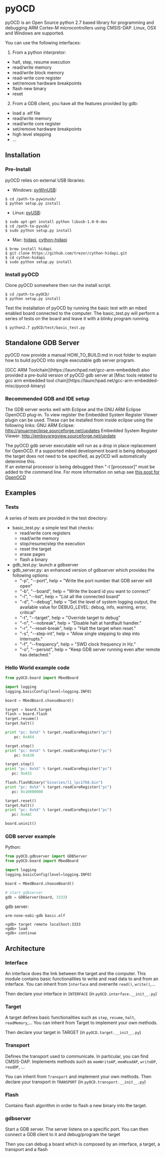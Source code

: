 pyOCD
=====
pyOCD is an Open Source python 2.7 based library for programming and debugging 
ARM Cortex-M microcontrollers using CMSIS-DAP. Linux, OSX and Windows are supported.

You can use the following interfaces:

1. From a python interpretor:
  * halt, step, resume execution
  * read/write memory
  * read/write block memory
  * read-write core register
  * set/remove hardware breakpoints
  * flash new binary
  * reset

2. From a GDB client, you have all the features provided by gdb:
  * load a .elf file
  * read/write memory
  * read/write core register
  * set/remove hardware breakpoints
  * high level stepping
  * ...

Installation
------------

### Pre-Install 
pyOCD relies on external USB libraries:

* Windows: [pyWinUSB](https://github.com/rene-aguirre/pywinusb):

```Shell
$ cd /path-to-pywinusb/
$ python setup.py install
```

* Linux: [pyUSB](https://github.com/walac/pyusb):

```Shell
$ sudo apt-get install python libusb-1.0-0-dev
$ cd /path-to-pyusb/
$ sudo python setup.py install
```


* Mac: [hidapi](https://github.com/signal11/hidapi), [cython-hidapi](https://github.com/trezor/cython-hidapi)
```Shell
$ brew install hidapi
$ git clone https://github.com/trezor/cython-hidapi.git
$ cd cython-hidapi
$ sudo python setup.py install
```

### Install pyOCD
Clone pyOCD somewhere then run the install script.
```Shell
$ cd /path-to-pyOCD/
$ python setup.py install
```
Test the installation of pyOCD by running the basic test with an mbed enabled board connected to the computer. The basic_test.py will perform a series of tests on the board and leave it with a blinky program running.
```Shell
$ python2.7 pyOCD/test/basic_test.py
```

Standalone GDB Server
---------------------
<p>pyOCD now provide a manual HOW_TO_BUILD.md in root folder to explain how to build pyOCD into single executable gdb server program.</p>
[GCC ARM Toolchain](https://launchpad.net/gcc-arm-embedded) also provided a pre-build version of pyOCD gdb server at [Misc tools related to gcc arm embedded tool chain](https://launchpad.net/gcc-arm-embedded-misc/pyocd-binary)


### Recommended GDB and IDE setup
The GDB server works well with Eclipse and the GNU ARM Eclipse OpenOCD plug-in.
To view register the Embedded System Register Viewer plugin can be used.
These can be installed from inside eclipse using the following links:
GNU ARM Eclipse:  http://gnuarmeclipse.sourceforge.net/updates
Embedded System Register Viewer: http://embsysregview.sourceforge.net/update

The pyOCD gdb server executable will run as a drop in place replacement for 
OpenOCD.  If a supported mbed development board is being debugged the target
does not need to be specified, as pyOCD will automatically determine this.  
If an external processor is being debugged then "-t [processor]" must
be added to the command line.  For more information on setup see [this post for OpenOCD](http://gnuarmeclipse.livius.net/blog/openocd-debugging/)


Examples
--------
### Tests
A series of tests are provided in the test directory:
* basic_test.py: a simple test that checks:
  * read/write core registers
  * read/write memory
  * stop/resume/step the execution
  * reset the target
  * erase pages
  * flash a binary
* gdb_test.py: launch a gdbserver
* gdb_server.py: an enhanced version of gdbserver which provides the following options:
  * "-p", "--port", help = "Write the port number that GDB server will open"
  * "-b", "--board", help = "Write the board id you want to connect"
  * "-l", "--list", help = "List all the connected board"
  * "-d", "--debug", help = "Set the level of system logging output, the available value for DEBUG_LEVEL: debug, info, warning, error, critical"
  * "-t", "--target", help = "Override target to debug"
  * "-n", "--nobreak", help = "Disable halt at hardfault handler."
  * "-r", "--reset-break", help = "Halt the target when reset."
  * "-s", "--step-int", help = "Allow single stepping to step into interrupts."
  * "-f", "--frequency", help = "SWD clock frequency in Hz."
  * "-o", "--persist", help = "Keep GDB server running even after remote has detached."


### Hello World example code
```python
from pyOCD.board import MbedBoard

import logging
logging.basicConfig(level=logging.INFO)

board = MbedBoard.chooseBoard()

target = board.target
flash = board.flash
target.resume()
target.halt()

print "pc: 0x%X" % target.readCoreRegister("pc")
    pc: 0xA64

target.step()
print "pc: 0x%X" % target.readCoreRegister("pc")
    pc: 0xA30

target.step()
print "pc: 0x%X" % target.readCoreRegister("pc")
   pc: 0xA32

flash.flashBinary("binaries/l1_lpc1768.bin")
print "pc: 0x%X" % target.readCoreRegister("pc")
   pc: 0x10000000

target.reset()
target.halt()
print "pc: 0x%X" % target.readCoreRegister("pc")
   pc: 0xAAC

board.uninit()
```

### GDB server example
Python:
```python
from pyOCD.gdbserver import GDBServer
from pyOCD.board import MbedBoard

import logging
logging.basicConfig(level=logging.INFO)

board = MbedBoard.chooseBoard()

# start gdbserver
gdb = GDBServer(board, 3333)
```
gdb server:
```
arm-none-eabi-gdb basic.elf

<gdb> target remote localhost:3333
<gdb> load
<gdb> continue

```

Architecture
------------

### Interface
An interface does the link between the target and the computer.
This module contains basic functionalities to write and read data to and from
an interface. You can inherit from ```Interface``` and overwrite ```read()```, ```write()```,...

Then declare your interface in ```INTERFACE``` (in ```pyOCD.interface.__init__.py```)

### Target
A target defines basic functionalities such as ```step```, ```resume```, ```halt```, ```readMemory```,...
You can inherit from Target to implement your own methods.

Then declare your target in TARGET (in ```pyOCD.target.__init__.py```)

### Transport
Defines the transport used to communicate. In particular, you can find CMSIS-DAP. 
Implements methods such as ```memWriteAP```, ```memReadAP```, ```writeDP```, ```readDP```, ...

You can inherit from ```Transport``` and implement your own methods.
Then declare your transport in ```TRANSPORT``` (in ```pyOCD.transport.__init__.py```)

### Flash
Contains flash algorithm in order to flash a new binary into the target.

### gdbserver
Start a GDB server. The server listens on a specific port. You can then
connect a GDB client to it and debug/program the target

Then you can debug a board which is composed by an interface, a target, a transport and a flash
